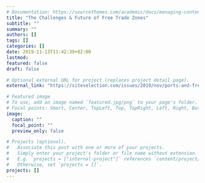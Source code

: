 ```yaml
---
# Documentation: https://sourcethemes.com/academic/docs/managing-content/
title: "The Challenges & Future of Free Trade Zones"
subtitle: ""
summary: ""
authors: []
tags: []
categories: []
date: 2019-11-13T11:42:39+02:00
lastmod: 
featured: false
draft: false

# Optional external URL for project (replaces project detail page).
external_link: "https://siteselection.com/issues/2019/nov/ports-and-free-trade-zones-the-challenges-and-future-of-trade-zones.cfm"

# Featured image
# To use, add an image named `featured.jpg/png` to your page's folder.
# Focal points: Smart, Center, TopLeft, Top, TopRight, Left, Right, BottomLeft, Bottom, BottomRight.
image:
  caption: ""
  focal_point: ""
  preview_only: false

# Projects (optional).
#   Associate this post with one or more of your projects.
#   Simply enter your project's folder or file name without extension.
#   E.g. `projects = ["internal-project"]` references `content/project/deep-learning/index.md`.
#   Otherwise, set `projects = []`.
projects: []
---
```

